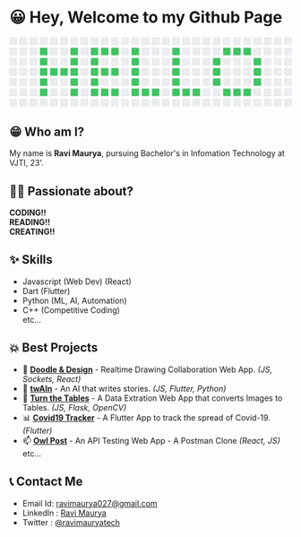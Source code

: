# 😀 Hey, Welcome to my Github Page

![Hello](https://raw.githubusercontent.com/RaviMauryaHootowl/RaviMauryaHootowl/36e7dc145027827acd2b08d005f9ed23a4776a00/assets/art.svg)

## 😁 Who am I?
My name is **Ravi Maurya**, pursuing Bachelor's in Infomation Technology at VJTI, 23'.

## 👨‍💻 Passionate about?
**CODING!!**<br>**READING!!**<br>**CREATING!!**

## ✨ Skills
* Javascript (Web Dev) (React)
* Dart (Flutter)
* Python (ML, AI, Automation)
* C++ (Competitive Coding) <br>
etc...

## 💥 Best Projects
* 🎨 [**Doodle & Design**](https://github.com/RaviMauryaHootowl/Doodle-Design) -  Realtime Drawing Collaboration Web App. *(JS, Sockets, React)*
* 🤖 [**twAIn**](https://github.com/RaviMauryaHootowl/twAIn) - An AI that writes stories. *(JS, Flutter, Python)*
* 📑 [**Turn the Tables**](https://github.com/RaviMauryaHootowl/Turn-The-Tables) - A Data Extration Web App that converts Images to Tables. *(JS, Flask, OpenCV)*
* 📊 [**Covid19 Tracker**](https://github.com/RaviMauryaHootowl/Covid-19-Flutter) - A Flutter App to track the spread of Covid-19. *(Flutter)*
* 📫 [**Owl Post**](https://github.com/RaviMauryaHootowl/Owl-Post) - An API Testing Web App - A Postman Clone *(React, JS)*<br>
etc...

## 📞 Contact Me
* Email Id: ravimaurya027@gmail.com
* LinkedIn : [Ravi Maurya](https://www.linkedin.com/in/ravi-maurya-575ab3122)
* Twitter : [@ravimauryatech](https://twitter.com/ravimauryatech)
